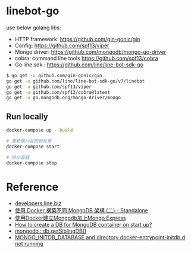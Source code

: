 # linebot-go

use below golang libs:
* HTTP framework: https://github.com/gin-gonic/gin
* Config: https://github.com/spf13/viper
* Mongo driver: https://github.com/mongodb/mongo-go-driver 
* cobra: command line tools https://github.com/spf13/cobra
* Go line sdk : https://github.com/line/line-bot-sdk-go


```sh
$ go get -u github.com/gin-gonic/gin
go get -u github.com/line/line-bot-sdk-go/v7/linebot
go get -u github.com/spf13/viper
go get -u github.com/spf13/cobra@latest
go get -u go.mongodb.org/mongo-driver/mongo
```

## Run locally
```sh
docker-compose up --build

# 重新執行且放到背景
docker-compose start

# 停止容器
docker-compose stop
```

# Reference
* [developers.line.biz](https://developers.line.biz/en/docs/)
* [使用 Docker 構築不同 MongoDB 架構 (二) - Standalone](https://ithelp.ithome.com.tw/articles/10224871)
* [使用Docker建立Mongodb加上Mongo Express](https://104.es/2022/07/05/docker-compose-mongodb-mongo-express/)
* [How to create a DB for MongoDB container on start up?](https://stackoverflow.com/questions/42912755/how-to-create-a-db-for-mongodb-container-on-start-up)
* [mongodb : db.getSiblingDB()](https://www.mongodb.com/docs/manual/reference/method/db.getSiblingDB/)
* [MONGO_INITDB_DATABASE and directory docker-entrypoint-initdb.d not running](https://github.com/docker-library/mongo/issues/429)